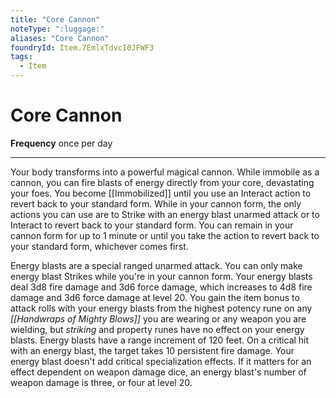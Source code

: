 ```yaml
---
title: "Core Cannon"
noteType: ":luggage:"
aliases: "Core Cannon"
foundryId: Item.7EmlxTdvcI0JFWF3
tags:
  - Item
---
```


# Core Cannon

**Frequency** once per day

* * *

Your body transforms into a powerful magical cannon. While immobile as a cannon, you can fire blasts of energy directly from your core, devastating your foes. You become [[Immobilized]] until you use an Interact action to revert back to your standard form. While in your cannon form, the only actions you can use are to Strike with an energy blast unarmed attack or to Interact to revert back to your standard form. You can remain in your cannon form for up to 1 minute or until you take the action to revert back to your standard form, whichever comes first.

Energy blasts are a special ranged unarmed attack. You can only make energy blast Strikes while you're in your cannon form. Your energy blasts deal 3d8 fire damage and 3d6 force damage, which increases to 4d8 fire damage and 3d6 force damage at level 20. You gain the item bonus to attack rolls with your energy blasts from the highest potency rune on any _[[Handwraps of Mighty Blows]]_ you are wearing or any weapon you are wielding, but _striking_ and property runes have no effect on your energy blasts. Energy blasts have a range increment of 120 feet. On a critical hit with an energy blast, the target takes 10 persistent fire damage. Your energy blast doesn't add critical specialization effects. If it matters for an effect dependent on weapon damage dice, an energy blast's number of weapon damage is three, or four at level 20.
